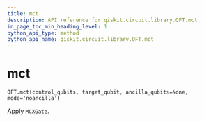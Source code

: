 ```yaml
---
title: mct
description: API reference for qiskit.circuit.library.QFT.mct
in_page_toc_min_heading_level: 1
python_api_type: method
python_api_name: qiskit.circuit.library.QFT.mct
---
```


# mct

<span id="qiskit.circuit.library.QFT.mct" />

`QFT.mct(control_qubits, target_qubit, ancilla_qubits=None, mode='noancilla')`

Apply `MCXGate`.

